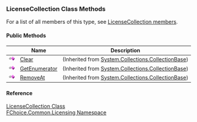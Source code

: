 ﻿### LicenseCollection Class Methods

For a list of all members of this type, see [LicenseCollection members](FChoice.Common~FChoice.Common.Licensing.LicenseCollection_members.md).

#### Public Methods

|   | Name | Description |
| --- | --- | --- |
| ![Public Method](dotnetimages/publicMethod.png) | [Clear](#) | (Inherited from [System.Collections.CollectionBase](#)) |
| ![Public Method](dotnetimages/publicMethod.png) | [GetEnumerator](#) | (Inherited from [System.Collections.CollectionBase](#)) |
| ![Public Method](dotnetimages/publicMethod.png) | [RemoveAt](#) | (Inherited from [System.Collections.CollectionBase](#)) |





#### Reference

[LicenseCollection Class](FChoice.Common~FChoice.Common.Licensing.LicenseCollection.md)  
[FChoice.Common.Licensing Namespace](FChoice.Common~FChoice.Common.Licensing_namespace.md)